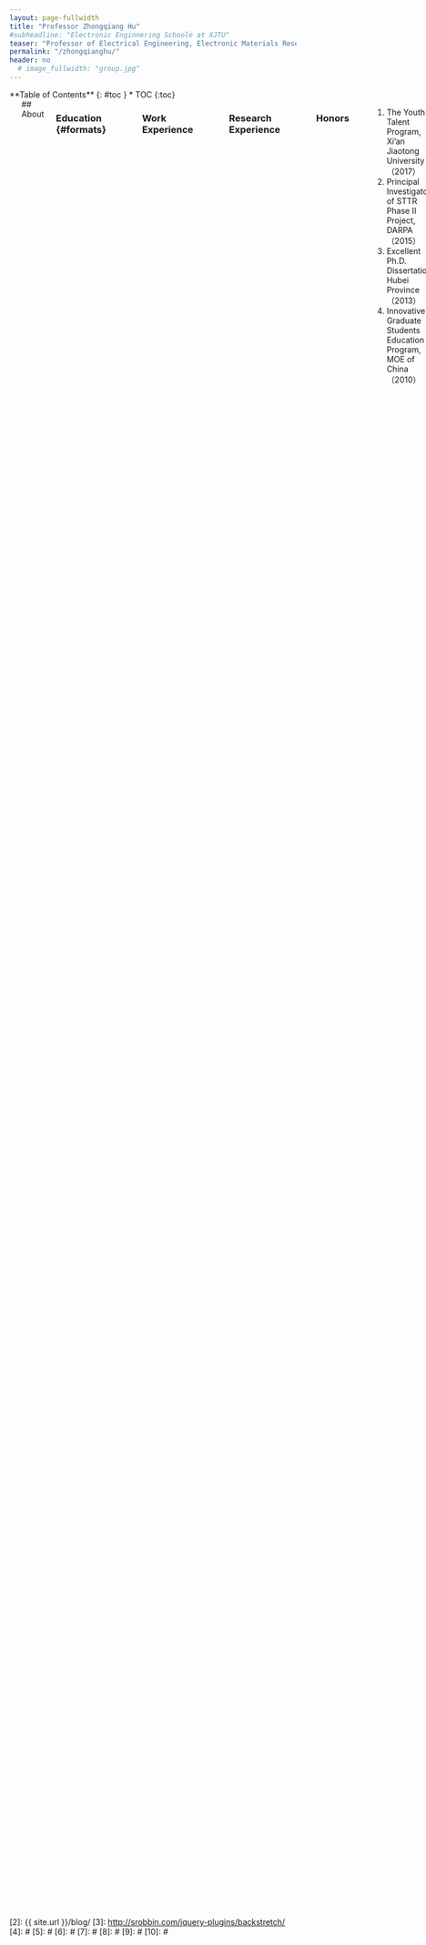 ```yaml
---
layout: page-fullwidth
title: "Professor Zhongqiang Hu"
#subheadline: "Electronic Enginnering Schoole at XJTU"
teaser: "Professor of Electrical Engineering, Electronic Materials Research Laboratory, Key Laboratory of the Ministry of Education & International Center for Dielectric Research"
permalink: "/zhongqianghu/"
header: no
  # image_fullwidth: "group.jpg"
---
```

<div class="row">
<div class="medium-4 medium-push-8 columns" markdown="1">
<div class="panel radius" markdown="1">
**Table of Contents**
{: #toc }
*  TOC
{:toc}
</div>
</div><!-- /.medium-4.columns -->



 <div class="medium-8 medium-pull-4 columns" markdown="1">
<img src="{{ site.urlimg }}hzqpho1.png" alt="" >
## About

### Education   {#formats}
<hr>
<table style="border:none;background:none;">
<tr>
    <th>Ph.D.</th>
    <th>Microelectronics and Solid State Electronics</th>
    <th>Wuhan University</th>
    <th>06/2012</th>
</tr>
<tr style="border:none;background:none;">
    <th>B.S.</th>
    <th>Electronics Science and Technology</th>
    <th>Wuhan University</th>
    <th>06/2007</th>
</tr>
</table >

### Work Experience
<hr>
<table style="border:none;background:none;">
<tr>
    <th>Professor</th>
    <th>Xi'an Jiaotong University</th>
    <th>2017 to present</th>
</tr>
<!--<tr style="border:none;background:none;">
    <th>Research Scientist</th>
    <th>Air Force Research Laboratory</th>
    <th>11/2015 to 2017</th>
</tr>-->
<tr style="border:none;background:none;">
    <th>Principal Investigator</th>
    <th>Winchester Technologies</th>
    <th>1/2015 to 11/2015</th>
</tr>
<tr style="border:none;background:none;">
    <th>Postdoctoral Research Associate</th>
    <th>Northeastern University</th>
    <th>2013 to 2015</th>
</tr>
<tr style="border:none;background:none;">
    <th>Postdoctoral Research Associate</th>
    <th>Argonne National Laboratory </th>
    <th>2012 to 2013</th>
</tr>
</table >

### Research Experience
<hr>
<table style="border:none;background:none;">
<tr>
    <th>Session Chair</th>
    <th>MRS Fall Meeting </th>
    
</tr>
<tr style="border:none;background:none;">
    <th>Proposal Reviewer</th>
    <th>DOE</th>
</tr>
<tr style="border:none;background:none;">
    <th>Guest Editor</th>
    <th>Physics Letter A</th>
</tr>
<tr style="border:none;background:none;">
    <th>Member </th>
    <th>ACerS，MRS</th>
</tr>
<tr style="border:none;background:none;">
    <th>Reviewer</th>
    <th>APL, JACerS, JAP, J. Alloys Compd, etc.</th>
</tr>
</table >

### Honors
<hr>
<ol>
<li>The Youth Talent Program, Xi’an Jiaotong University  （2017）</li>
<li>Principal Investigator of STTR Phase II Project, DARPA   （2015）</li>
<li>Excellent Ph.D. Dissertation, Hubei Province  （2013）</li>
<li>Innovative Graduate Students Education Program, MOE of China （2010）</li>
</ol>

## Research

### Research Interests
<hr>
<ul>
<li>Coupling effects between magnetic, electrical, mechanical, and optical parameters in artificial micro/nanostructures and their applications;</li>
<li>High frequency integrated tunable devices;</li>
<li>Ferroelectric, piezoelectric, and magnetic materials and their MEMS applications;</li>
<li>Energy storage materials and devices;</li>
<li>Next-generation information storage technology.</li>
</ul>

### Book Chapters
<hr>
<ol>
<li><h5><em>Z. Hu</em>, and G. J. Brown, “Towards Multiferroic Memories”, in Integrated Multiferroic Heterostructures and Applications, to be published by Wiley (2019).</h5></li>
<li><h5><em>Z. Hu</em>, and N. X. Sun, “Ferrite-based Multiferroic Materials and Devices”, in Ferrite Materials and Their Applications, to be published by Elsevier (2019).</h5></li>
<li><h5><em>Z. Hu</em>, and N. X. Sun, “Epitaxial Multiferroic Heterostructures”, in Composite Magnetoelectrics: Materials, Structures, and Applications, edited by G. Srinivasan, S. Priya, and N. Sun, published by Elsevier (2015).</h5></li>
</ol>

### Journal Articles
<hr>
<ol>
<li><h5>Xinger Zhao, Zhongqiang Hu*, Qu Yang, Bin Peng, Ziyao Zhou*, and Ming Liu, Voltage Control of Ferromagnetic Resonance and Spin Waves, Chinese Physics B, 27, 097505 (2018) (Invited Review) </h5></li>
<li><h5>俞斌，胡忠强*，程宇心，彭斌，周子尧，刘明*，多铁性磁电器件研究进展，物理学报，Acta Physica Sinica, 67, 157507 (2018) (Invited Review)</h5></li>
<li><h5>Chenying Wang, # Hongjia Zhang,# Chunlei Li, Yun He, Le Zhang, Xinger Zhao, Qu Yang, Dan Xian, Qi Mao, Bin Peng, Ziyao Zhou, Wanzhao Cui,* and Zhongqiang Hu*, Voltage Control of Magnetic Anisotropy through Ionic Gel Gating for Flexible Spintronics, ACS Appl. Mater. Interfaces, DOI: 10.1021/acsami.8b07469.</h5></li>
<li><h5>Chenying Wang, Wei Su, Zhongqiang Hu*, Jiangtao Pu, Mengmeng Guan, Bin Peng, Lei Li, Wei Ren, Ziyao Zhou, Zhuangde Jiang*, Ming Liu*, Highly Sensitive Magnetic Sensor Based on Anisotropic Magnetoresistance Effect, IEEE Transactions on Magnetics. (Acepted 2018)</h5></li>
<li><h5>Chenying Wang, Jiangtao Pu, Zhongqiang Hu*, Wei Su, Mengmeng Guan, Bin Peng, Ziyao Zhou, Zhiguang Wang, Zhuangde Jiang, Ming Liu*, Electric Field Tuning of Anisotropic Magnetoresistance in NiCo/PMN-PT Multiferroic Heterostructure, IEEE Transactions on Magnetics. (Acepted 2018)</h5></li>
<li><h5>M. Zhu, Z. Hu*, C. Li, X. Xue, G. Yang, W. Ren*, Z.-G. Ye, Z. Zhou, M. Liu*, “Voltage-Tuned Transport Properties and Ferromagnetic Resonance in Lanthanum Strontium Manganite/Lead Magnesium Niobate-Lead Titanate Multiferroic Heterostructures, IEEE Magnetics Letters, 9, 2501105 (2018)</h5></li>
<li><h5>Z. Hu, et al, Non-Volatile Ferroelectric Switching of Ferromagnetic Resonance in NiFe/PLZT Multiferroic Thin Film Heterostructures”, Scientific Reports, 6, 32408 (2016).</h5></li>
<li><h5>Z. Wang, X. Wang, M. Li, Y. Gao, Z. Hu, et al, “Highly Sensitive Flexible Magnetic Sensor Based on Anisotropic Magnetoresistance Effect”, Advanced Materials, 28 (42), 9370 (2016).</h5></li>
<li><h5>Z. Hu, T. Nan, X. Wang, M. Staruch, Y. Gao, P. Finkel, and N.X. Sun, “Voltage control of magnetism in FeGaB/PIN-PMN-PT multiferroic heterostructures for high-power and high-temperature applications”, Applied Physics Letters, 106, 022901 (2015).</h5></li>

<li><h5>Z. Hu, B. Ma, R. Koritala, and U. Balachandran, “Temperature-dependent energy storage properties of antiferroelectric Pb0.96La0.04Zr0.98Ti0.02O3 thin films”, Applied Physics Letters, 104, 263902 (2014). </h5></li>
<li><h5>Z. Hu, B. Ma, S. Liu, M. Narayanan, and U. Balachandran, “Ceramic dielectric film capacitors fabricated on aluminum foils by chemical solution deposition”, Materials Research Bulletin, 52, 189-193 (2014).</h5></li>
<li><h5>Z. Hu, B. Ma, S. Liu, M. Narayanan, and U. Balachandran, “Relaxor behavior and energy storage performance of ferroelectric PLZT thin films with different Zr/Ti ratios”, Ceramics International, 40, 557-562 (2014). </h5></li>
<li><h5>Z. Hu, Q. Li, M. Li, Q. Wang, Y. Zhu, X. Liu, X. Zhao, Y. Liu, and S. Dong, “Ferroelectric memristor based on Pt/BiFeO3/Nb-doped SrTiO3 heterostructure”, Applied Physics Letters, 102, 102901 (2013).</h5></li>
<li><h5>Z. Hu, M. Li, Y. Zhu, S. Pu, X. Liu, B. Sebo, X. Zhao, and S. Dong, “Epitaxial growth and capacitance-voltage characteristics of BiFeO3/CeO2/yttria-stabilized zirconia/Si(001) heterostructure”, Applied Physics Letters, 100, 252908 (2012). </h5></li>
<li><h5>Z. Hu, J. Chen, M. Li, X. Li, G. Liu, and S. Dong, “Morphotropic phase boundary and high temperature dielectric, piezoelectric, and ferroelectric properties of (1-x)Bi(Sc3/4In1/4)O3-xPbTiO3 ceramics”, Journal of Applied Physics, 110, 064102 (2011). </h5></li>
<li><h5>Z. Hu, M. Li, J. Liu, L. Pei, J. Wang, B. Yu, and X. Zhao, “Structural transition and multiferroic properties of Eu-doped BiFeO3 thin films”, Journal of the American Ceramic Society, 93 [9] 2743-2747 (2010). </h5></li>
<li><h5>Z. Hu, M. Li, Y. Yu, J. Liu, L. Pei, J. Wang, X. Liu, B. Yu, and X. Zhao, “Effects of Nd and high-valence Mn co-doping on the electrical and magnetic properties of multiferroic BiFeO3 ceramics”, Solid State Communications, 150, 1088-1091 (2010). </h5></li>
<li><h5>Z. Hu, M. Li, B. Yu, L. Pei, J. Liu, J. Wang, and X. Zhao, “Enhanced multiferroic properties of BiFeO3 thin films by Nd and high-valence Mo co-doping”, Journal of Physics D: Applied Physics, 42, 185010 (2009).</h5></li>
</ol>



## Contact 
<hr>
<dl>
<dt><h3>Zhongqiang Hu</h3></dt>
<dd>
<p>School of Electronic and Information Engineering </p>
<p>Xi'an Jiaotong University </p>
<p>28 W. Xianning Rd.</p>
<p>Xi'an, Shannxi 710049, China </p>
<p>Email: zhongqianghu@xjtu.edu.cn </p>
</dd>
</dl>


</div><!-- /.medium-8.columns -->
</div><!-- /.row -->

 [1]: http://kramdown.gettalong.org/converter/html.html#toc
 [2]: {{ site.url }}/blog/
 [3]: http://srobbin.com/jquery-plugins/backstretch/
 [4]: #
 [5]: #
 [6]: #
 [7]: #
 [8]: #
 [9]: #
 [10]: #
